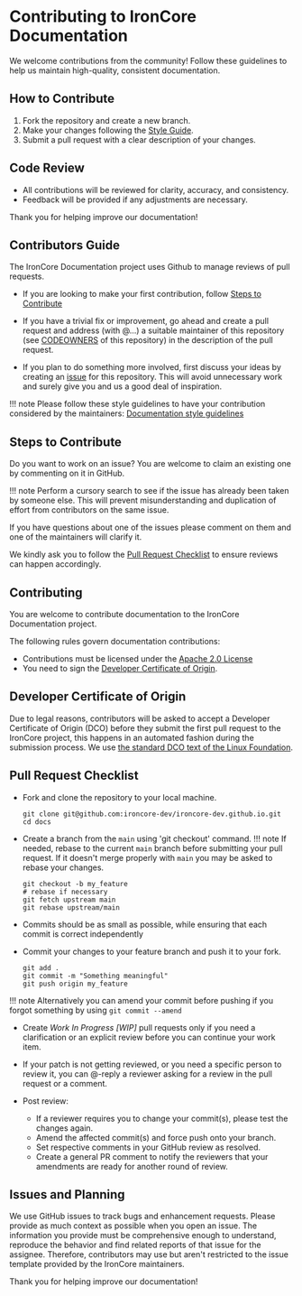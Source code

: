# Contributing to IronCore Documentation

We welcome contributions from the community! Follow these guidelines to help us maintain high-quality, consistent documentation.

## How to Contribute
1. Fork the repository and create a new branch.
2. Make your changes following the [Style Guide](style-guide.md).
3. Submit a pull request with a clear description of your changes.

## Code Review
- All contributions will be reviewed for clarity, accuracy, and consistency.
- Feedback will be provided if any adjustments are necessary.

Thank you for helping improve our documentation!
## Contributors Guide

The IronCore Documentation project uses Github to manage reviews of pull requests.

* If you are looking to make your first contribution, follow [Steps to Contribute](#steps-to-contribute)

* If you have a trivial fix or improvement, go ahead and create a pull request and
address (with @...) a suitable maintainer of this repository 
(see [CODEOWNERS](https://github.com/ironcore-dev/ironcore-dev.github.io/blob/main/CODEOWNERS) 
of this repository) in the description of the pull request.

* If you plan to do something more involved, first discuss your ideas by creating an 
[issue](https://github.com/ironcore-dev/ironcore-dev.github.io/issues) for this repository. This will avoid unnecessary work and surely give you 
and us a good deal of inspiration.

!!! note 
    Please follow these style guidelines to have your contribution considered by the maintainers:
    [Documentation style guidelines](https://github.com/ironcore-dev/ironcore-dev.github.io/blob/main/docs/contribute/style-guide.md)

## Steps to Contribute

Do you want to work on an issue? You are welcome to claim an existing one by commenting on it in GitHub. 

!!! note
    Perform a cursory search to see if the issue has already been taken by someone else. 
    This will prevent misunderstanding and duplication of effort from contributors on the same issue.

If you have questions about one of the issues please comment on them and one of the 
maintainers will clarify it.

We kindly ask you to follow the [Pull Request Checklist](#pull-request-checklist) to ensure reviews can happen accordingly.

## Contributing

You are welcome to contribute documentation to the IronCore Documentation project.

The following rules govern documentation contributions:

* Contributions must be licensed under the [Apache 2.0 License](http://www.apache.org/licenses/LICENSE-2.0)
* You need to sign the [Developer Certificate of Origin](#developer-certificate-of-origin).


## Developer Certificate of Origin

Due to legal reasons, contributors will be asked to accept a Developer Certificate of Origin (DCO) before they submit 
the first pull request to the IronCore project, this happens in an automated fashion during the submission 
process. We use [the standard DCO text of the Linux Foundation](https://developercertificate.org/).

## Pull Request Checklist

* Fork and clone the repository to your local machine.

    ```shell
    git clone git@github.com:ironcore-dev/ironcore-dev.github.io.git
    cd docs
    ```

* Create a branch from the `main` using 'git checkout' command. 
!!! note 
    If needed, rebase to the current `main` branch before submitting your pull request. If it doesn't merge properly
    with `main` you may be asked to rebase your changes.

    ```shell
    git checkout -b my_feature
    # rebase if necessary
    git fetch upstream main
    git rebase upstream/main
    ```

* Commits should be as small as possible, while ensuring that each commit is correct independently 

* Commit your changes to your feature branch and push it to your fork.

    ```shell
    git add .
    git commit -m "Something meaningful"
    git push origin my_feature
    ```

!!! note
    Alternatively you can amend your commit before pushing if you forgot something by using `git commit --amend`

* Create _Work In Progress [WIP]_ pull requests only if you need a clarification or an explicit review before you can 
continue your work item.

* If your patch is not getting reviewed, or you need a specific person to review it, you can @-reply a reviewer asking 
for a review in the pull request or a comment.

* Post review:
    * If a reviewer requires you to change your commit(s), please test the changes again.
    * Amend the affected commit(s) and force push onto your branch.
    * Set respective comments in your GitHub review as resolved.
    * Create a general PR comment to notify the reviewers that your amendments are ready for another round of review.

## Issues and Planning

We use GitHub issues to track bugs and enhancement requests. Please provide as much context as possible when you open an issue. The information you provide must be comprehensive enough to understand, reproduce the behavior and find related reports of that issue for the assignee. 
Therefore, contributors may use but aren't restricted to the issue template provided by the IronCore maintainers.


Thank you for helping improve our documentation!
